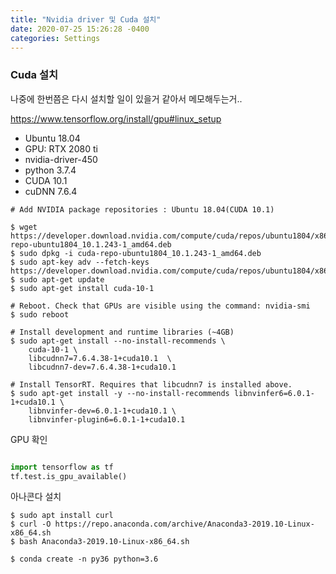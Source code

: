 ```yaml
---
title: "Nvidia driver 및 Cuda 설치"
date: 2020-07-25 15:26:28 -0400
categories: Settings
---
```



### Cuda 설치

나중에 한번쯤은 다시 설치할 일이 있을거 같아서 메모해두는거..

https://www.tensorflow.org/install/gpu#linux_setup

- Ubuntu 18.04
- GPU: RTX 2080 ti
- nvidia-driver-450
- python 3.7.4
- CUDA 10.1 
- cuDNN 7.6.4


```
# Add NVIDIA package repositories : Ubuntu 18.04(CUDA 10.1)

$ wget https://developer.download.nvidia.com/compute/cuda/repos/ubuntu1804/x86_64/cuda-repo-ubuntu1804_10.1.243-1_amd64.deb
$ sudo dpkg -i cuda-repo-ubuntu1804_10.1.243-1_amd64.deb
$ sudo apt-key adv --fetch-keys https://developer.download.nvidia.com/compute/cuda/repos/ubuntu1804/x86_64/7fa2af80.pub
$ sudo apt-get update
$ sudo apt-get install cuda-10-1

# Reboot. Check that GPUs are visible using the command: nvidia-smi
$ sudo reboot

# Install development and runtime libraries (~4GB)
$ sudo apt-get install --no-install-recommends \
    cuda-10-1 \
    libcudnn7=7.6.4.38-1+cuda10.1  \
    libcudnn7-dev=7.6.4.38-1+cuda10.1

# Install TensorRT. Requires that libcudnn7 is installed above.
$ sudo apt-get install -y --no-install-recommends libnvinfer6=6.0.1-1+cuda10.1 \
    libnvinfer-dev=6.0.1-1+cuda10.1 \
    libnvinfer-plugin6=6.0.1-1+cuda10.1

```
GPU 확인

```python

import tensorflow as tf
tf.test.is_gpu_available()

```

아나콘다 설치
 
```
$ sudo apt install curl
$ curl -O https://repo.anaconda.com/archive/Anaconda3-2019.10-Linux-x86_64.sh
$ bash Anaconda3-2019.10-Linux-x86_64.sh

$ conda create -n py36 python=3.6
```

